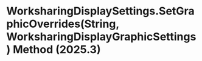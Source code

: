 # WorksharingDisplaySettings.SetGraphicOverrides(String, WorksharingDisplayGraphicSettings) Method (2025.3)

﻿